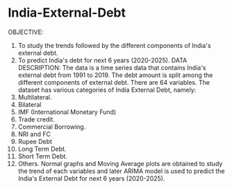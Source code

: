# India-External-Debt
OBJECTIVE: 
  1) To study the trends followed by the different components of India's external debt.
  2) To predict India's debt for next 6 years (2020-2025).
 DATA DESCRIPTION:
    The data is a time series data that contains India's external debt from 1991 to 2019. The debt amount is split among the different components of external debt.
There are 64 variables. The dataset has various categories of India External Debt, namely:
1) Multilateral.
2) Bilateral
3) IMF (International Monetary Fund)
4) Trade credit.
5) Commercial Borrowing.
6) NRI and FC
7) Rupee Debt
8) Long Term Debt.
9) Short Term Debt.
10) Others.
Normal graphs and Moving Average plots are obtained to study the trend of each variables and later ARIMA model is used to predict the India's External Debt for next 6 years (2020-2025).
